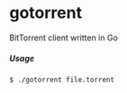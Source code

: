 gotorrent
=========

BitTorrent client written in Go

##### Usage
```bash
$ ./gotorrent file.torrent
```

